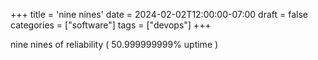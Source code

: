 +++
title = 'nine nines'
date = 2024-02-02T12:00:00-07:00
draft = false
categories = ["software"]
tags = ["devops"]
+++

nine nines of reliability ( 50.999999999% uptime )